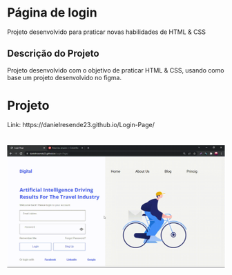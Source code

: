 # Página de login
Projeto desenvolvido para praticar novas habilidades de HTML &amp; CSS

## Descrição do Projeto
<p align="rigth">Projeto desenvolvido com o objetivo de praticar HTML &amp; CSS, usando como base um projeto desenvolvido no figma. </p>

# Projeto 
<p> Link:  https://danielresende23.github.io/Login-Page/ </p>
<h1 align="center">
  <img alt="" title="" src="./Imagem/20220313_144506.gif"/>
  
 
 

</h1>



</h1>
